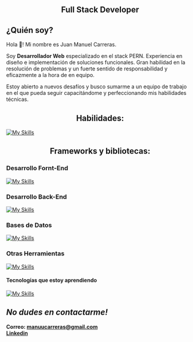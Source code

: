 <h2 align='center'>
 Full Stack Developer 
</h2>

## ¿Quién soy?

Hola 👋! Mi nombre es Juan Manuel Carreras. 

Soy **Desarrollador Web** especializado en el stack PERN. Experiencia en diseño e implementación de soluciones funcionales. Gran habilidad en la resolución de problemas y un fuerte sentido de responsabilidad y eficazmente a la hora de en equipo.

Estoy abierto a nuevos desafíos y busco sumarme a un equipo de trabajo en el que pueda seguir capacitándome y perfeccionando mis habilidades técnicas. 

</p>

<h2 align='center'> Habilidades: </h2>

[![My Skills](https://skillicons.dev/icons?i=html,css,javascript)](https://skillicons.dev)

<h2 align='center'>Frameworks y bibliotecas:</h2>

### Desarrollo Fornt-End

[![My Skills](https://skillicons.dev/icons?i=react,redux,tailwind,vite)](https://skillicons.dev)

### Desarrollo Back-End

[![My Skills](https://skillicons.dev/icons?i=nodejs,express,sequelize)](https://skillicons.dev)

### Bases de Datos

[![My Skills](https://skillicons.dev/icons?i=postgres,mysql,sqlite)](https://skillicons.dev)

### Otras Herramientas

[![My Skills](https://skillicons.dev/icons?i=github,git,vscode,postman)](https://skillicons.dev)

#### Tecnologías que estoy aprendiendo

[![My Skills](https://skillicons.dev/icons?i=ts,py)](https://skillicons.dev)

## _No dudes en contactarme!_

**Correo: manuucarreras@gmail.com** </br>
**<a href='https://www.linkedin.com/in/manuel-carreras/'>Linkedin</a>**
